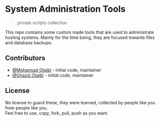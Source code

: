# System Administration Tools

> private scripts collection

This repo contains some custom made tools that are used to administrate hosting systems. Mainly for the time being, they are focused towards files and database backups.

## Contributors

- [@Mohannad Otaibi](http://www.twitter.com/BuFai7an) - initial code, maintainer
- [@Ghazzi Otaibi](https://twitter.com/GhazziOtaibi) - initial code, maintainer

## License

No license to guard these, they were learned, collected by people like you from people like you.  
Feel free to use, copy, fork, pull, push as you want.
